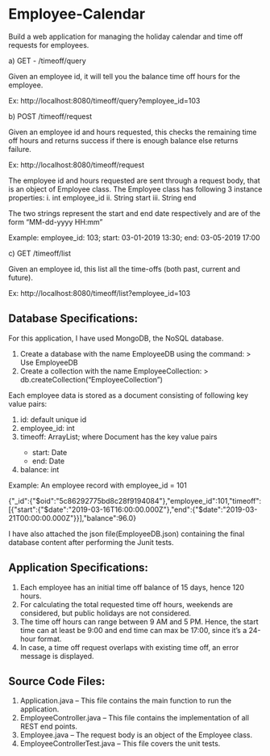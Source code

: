 # Employee-Calendar

Build a web application for managing the holiday calendar and time off requests for employees.

a) GET - <base-url>/timeoff/query

Given an employee id, it will tell you the balance time off hours for the employee.

Ex: http://localhost:8080/timeoff/query?employee_id=103

b) POST <base-url>/timeoff/request

Given an employee id and hours requested, this checks the remaining time off hours and returns success if there is enough balance else returns failure.

Ex: http://localhost:8080/timeoff/request

The employee id and hours requested are sent through a request body, that is an object of Employee class. The Employee class has following 3 instance properties:
i.	int employee_id
ii.	String start
iii.	String end

The two strings represent the start and end date respectively and are of the form “MM-dd-yyyy HH:mm”

Example: employee_id: 103; start: 03-01-2019 13:30; end: 03-05-2019 17:00

c) GET <base-url>/timeoff/list

Given an employee id, this list all the time-offs (both past, current and future).

Ex: http://localhost:8080/timeoff/list?employee_id=103

## Database Specifications:

For this application, I have used MongoDB, the NoSQL database.

1.	Create a database with the name EmployeeDB using the command: > Use EmployeeDB
2.	Create a collection with the name EmployeeCollection: > db.createCollection(“EmployeeCollection”)

Each employee data is stored as a document consisting of following key value pairs: 

1.	id: default unique id
2.	employee_id: int
3.	timeoff: ArrayList<Document>; where Document has the key value pairs
      - start: Date
      - end: Date
4.	balance: int

Example: An employee record with employee_id = 101

{"_id":{"$oid":"5c86292775bd8c28f9194084"},"employee_id":101,"timeoff":[{"start":{"$date":"2019-03-16T16:00:00.000Z"},"end":{"$date":"2019-03-21T00:00:00.000Z"}}],"balance":96.0}

I have also attached the json file(EmployeeDB.json) containing the final database content after performing the Junit tests.

## Application Specifications:

1.	Each employee has an initial time off balance of 15 days, hence 120 hours.
2.	For calculating the total requested time off hours, weekends are considered, but public holidays are not considered.
3.	The time off hours can range between 9 AM and 5 PM. Hence, the start time can at least be 9:00 and end time can max be 17:00,           since it’s a 24-hour format.
4.	In case, a time off request overlaps with existing time off, an error message is displayed.

## Source Code Files:

1.	Application.java – This file contains the main function to run the application.
2.	EmployeeController.java – This file contains the implementation of all REST end points.
3.	Employee.java – The request body is an object of the Employee class.
4.	EmployeeControllerTest.java – This file covers the unit tests.








